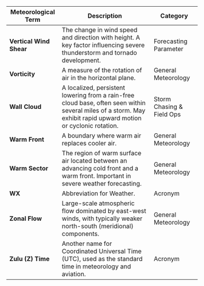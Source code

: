 | **Meteorological Term** | **Description**                                                                                                                                                 | **Category**              |
| ----------------------- | --------------------------------------------------------------------------------------------------------------------------------------------------------------- | ------------------------- |
| **Vertical Wind Shear** | The change in wind speed and direction with height. A key factor influencing severe thunderstorm and tornado development.                                       | Forecasting Parameter     |
| **Vorticity**           | A measure of the rotation of air in the horizontal plane.                                                                                                       | General Meteorology       |
| **Wall Cloud**          | A localized, persistent lowering from a rain-free cloud base, often seen within several miles of a storm. May exhibit rapid upward motion or cyclonic rotation. | Storm Chasing & Field Ops |
| **Warm Front**          | A boundary where warm air replaces cooler air.                                                                                                                  | General Meteorology       |
| **Warm Sector**         | The region of warm surface air located between an advancing cold front and a warm front. Important in severe weather forecasting.                               | General Meteorology       |
| **WX**                  | Abbreviation for Weather.                                                                                                                                       | Acronym                   |
| **Zonal Flow**          | Large-scale atmospheric flow dominated by east-west winds, with typically weaker north-south (meridional) components.                                           | General Meteorology       |
| **Zulu (Z) Time**       | Another name for Coordinated Universal Time (UTC), used as the standard time in meteorology and aviation.                                                       | Acronym                   |
